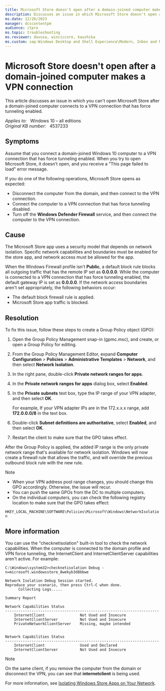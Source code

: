 ```yaml
---
title: Microsoft Store doesn't open after a domain-joined computer makes a VPN connection
description: Discusses an issue in which Microsoft Store doesn't open after a domain-joined computer connects to a VPN connection. The VPN connection has force tunneling enabled.
ms.date: 12/26/2023
manager: dcscontentpm
audience: itpro
ms.topic: troubleshooting
ms.reviewer: davusa, winciccore, kaushika
ms.custom: sap:Windows Desktop and Shell Experience\Modern, Inbox and Microsoft Store Apps, csstroubleshoot
---
```

# Microsoft Store doesn't open after a domain-joined computer makes a VPN connection

This article discusses an issue in which you can't open Microsoft Store after a domain-joined computer connects to a VPN connection that has force tunneling enabled.

_Applies to:_ &nbsp; Windows 10 – all editions  
_Original KB number:_ &nbsp; 4537233

## Symptoms

Assume that you connect a domain-joined Windows 10 computer to a VPN connection that has force tunneling enabled. When you try to open Microsoft Store, it doesn't open, and you receive a "This page failed to load" error message.

If you do one of the following operations, Microsoft Store opens as expected:

- Disconnect the computer from the domain, and then connect to the VPN connection.
- Connect the computer to a VPN connection that has force tunneling disabled.
- Turn off the **Windows Defender Firewall** service, and then connect the computer to the VPN connection.

## Cause

The Microsoft Store app uses a security model that depends on network isolation. Specific network capabilities and boundaries must be enabled for the store app, and network access must be allowed for the app.

When the Windows Firewall profile isn't **Public**, a default block rule blocks all outgoing traffic that has the remote IP set as **0.0.0.0**. While the computer is connected to a VPN connection that has force tunneling enabled, the default gateway IP is set as **0.0.0.0**. If the network access boundaries aren't set appropriately, the following behaviors occur:

- The default block firewall rule is applied.
- Microsoft Store app traffic is blocked.

## Resolution

To fix this issue, follow these steps to create a Group Policy object (GPO):

1. Open the Group Policy Management snap-in (gpmc.msc), and create, or open a Group Policy for editing.
2. From the Group Policy Management Editor, expand **Computer Configuration** > **Policies** > **Administrative Templates** > **Network**, and then select **Network Isolation**.
3. In the right pane, double-click **Private network ranges for apps**.
4. In the **Private network ranges for apps** dialog box, select **Enabled**.
5. In the **Private subnets** text box, type the IP range of your VPN adapter, and then select **OK**.

    For example, If your VPN adapter IPs are in the 172.x.x.x range, add **172.0.0.0/8** in the text box.
6. Double-click **Subnet definitions are authoritative**, select **Enabled**, and then select **OK**.
7. Restart the client to make sure that the GPO takes effect.

After the Group Policy is applied, the added IP range is the only private network range that's available for network isolation. Windows will now create a firewall rule that allows the traffic, and will override the previous outbound block rule with the new rule.

> [!NOTE]
>
>- When your VPN address pool range changes, you should change this GPO accordingly. Otherwise, the issue will recur.
>- You can push the same GPOs from the DC to multiple computers.
>- On the individual computers, you can check the following registry location to make sure that the GPO takes effect:

 `HKEY_LOCAL_MACHINE\SOFTWARE\Policies\Microsoft\Windows\NetworkIsolation`

## More information

You can use the "checknetisolation" built-in tool to check the network capabilities. When the computer is connected to the domain profile and VPN force tunneling, the InternetClient and InternetClientServer capabilities aren't active. For example:

```console
C:\Windows\system32>checknetisolation Debug -n=microsoft.windowsstore_8wekyb3d8bbwe

Network Isolation Debug Session started.
Reproduce your scenario, then press Ctrl-C when done.
      Collecting Logs.....

Summary Report

Network Capabilities Status
----------------------------------------------------------------------
    InternetClient                Not Used and Insecure  
    InternetClientServer          Not Used and Insecure  
    PrivateNetworkClientServer    Missing, maybe intended  


Network Capabilities Status
----------------------------------------------------------------------
    InternetClient                Used and Declared
    InternetClientServer          Not Used and Insecure
```

> [!NOTE]
> On the same client, if you remove the computer from the domain or disconnect the VPN, you can see that **internetclient** is being used.

For more information, see [Isolating Windows Store Apps on Your Network](/previous-versions/windows/it-pro/windows-server-2012-R2-and-2012/hh831418%28v=ws.11%29).
